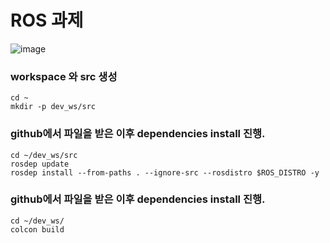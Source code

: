 # ROS 과제
![image](https://github.com/V2LLAIN/ROS/assets/104286511/76ec9923-2078-49ed-b112-437f7d2265db)

### workspace 와 src 생성
    cd ~
    mkdir -p dev_ws/src

### github에서 파일을 받은 이후 dependencies install 진행.
    cd ~/dev_ws/src
    rosdep update
    rosdep install --from-paths . --ignore-src --rosdistro $ROS_DISTRO -y
    
### github에서 파일을 받은 이후 dependencies install 진행.
    cd ~/dev_ws/
    colcon build
    
